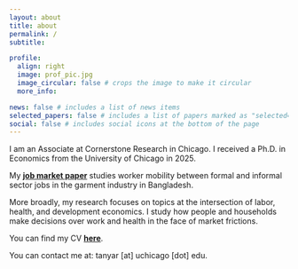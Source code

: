 ```yaml
---
layout: about
title: about
permalink: /
subtitle: 

profile:
  align: right
  image: prof_pic.jpg
  image_circular: false # crops the image to make it circular
  more_info: 

news: false # includes a list of news items
selected_papers: false # includes a list of papers marked as "selected={true}"
social: false # includes social icons at the bottom of the page
---
```




I am an Associate at Cornerstone Research in Chicago. I received a Ph.D. in Economics from the University of Chicago in 2025.

My **[job market paper](https://www.tanyarajan.com/assets/pdf/Rajan_JMP_latest.pdf)** studies worker mobility between formal and informal sector jobs in the garment industry in Bangladesh.

More broadly, my research focuses on topics at the intersection of labor, health, and development economics. I study how people and households make decisions over work and health in the face of market frictions. 

You can find my CV **[here](https://www.tanyarajan.com/assets/pdf/Rajan_CV_latest.pdf)**.

You can contact me at: tanyar [at] uchicago [dot] edu.



